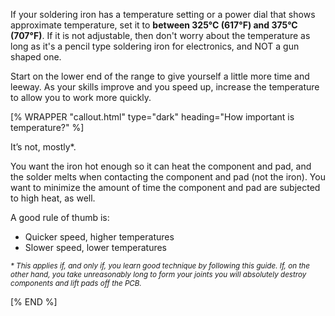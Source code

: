 If your soldering iron has a temperature setting or a power dial that shows approximate temperature, set it to **between 325°C (617°F) and 375°C (707°F)**.
If it is not adjustable, then don't worry about the temperature as long as it's a pencil type soldering iron for electronics, and NOT a gun shaped one.

Start on the lower end of the range to give yourself a little more time and leeway. As your skills improve and you speed up, increase the temperature to allow you to work more quickly.

<div>
[% WRAPPER "callout.html" type="dark" heading="How important is temperature?" %]
<p>
It’s not, mostly*.
</p>

<p>
You want the iron hot enough so it can heat the component and pad, and the solder melts when contacting the component and pad (not the iron). You want to minimize the amount of time the component and pad are subjected to high heat, as well.
</p>

<p>
A good rule of thumb is:
</p>
<ul>
<li> Quicker speed, higher temperatures</li>
<li>Slower speed, lower temperatures</li>
</ul>
<p><small><em>
* This applies if, and only if, you learn good technique by following this guide. If, on the other hand, you take unreasonably long to form your joints you will absolutely destroy components and lift pads off the PCB.
</em></small></p>


[% END %]
</div>
